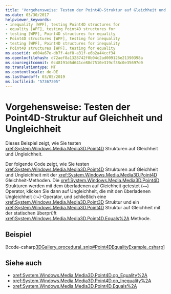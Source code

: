 ```yaml
---
title: 'Vorgehensweise: Testen der Point4D-Struktur auf Gleichheit und Ungleichheit'
ms.date: 03/30/2017
helpviewer_keywords:
- inequality [WPF], testing Point4D structures for
- equality [WPF], testing Point4D structures for
- testing [WPF], Point4D structures for equality
- Point4D structures [WPF], testing for inequality
- testing [WPF], Point4D structures for inequality
- Point4D structures [WPF], testing for equality
ms.assetid: e004a67e-db7f-4af8-a31f-e6b2a44ccf34
ms.openlocfilehash: d72aef8a1328742f0b04c2ad009126e21390398a
ms.sourcegitcommit: 0c48191d6d641ce88d7510e319cf38c0e35697d0
ms.translationtype: MT
ms.contentlocale: de-DE
ms.lasthandoff: 03/05/2019
ms.locfileid: "57367205"
---
```

# <a name="how-to-test-point4d-structures-for-equality-and-inequality"></a>Vorgehensweise: Testen der Point4D-Struktur auf Gleichheit und Ungleichheit
Dieses Beispiel zeigt, wie Sie testen <xref:System.Windows.Media.Media3D.Point4D> Strukturen auf Gleichheit und Ungleichheit.  
  
 Der folgende Code zeigt, wie Sie testen <xref:System.Windows.Media.Media3D.Point4D> Strukturen auf Gleichheit und Ungleichheit mit der <xref:System.Windows.Media.Media3D.Point4D> Gleichheit-Methoden.  Die <xref:System.Windows.Media.Media3D.Point4D> Strukturen werden mit dem überladenen auf Gleichheit getestet (`==`) Operator, klicken Sie dann auf Ungleichheit, die mit den überladenen Ungleichheit (`!=`)-Operator, und schließlich eine <xref:System.Windows.Media.Media3D.Point3D> Struktur und ein <xref:System.Windows.Media.Media3D.Point4D> Struktur auf Gleichheit mit der statischen überprüft <xref:System.Windows.Media.Media3D.Point4D.Equals%2A> Methode.  
  
## <a name="example"></a>Beispiel  
 [!code-csharp[3DGallery_procedural_snip#Point4DEqualityExample_csharp](~/samples/snippets/csharp/VS_Snippets_Wpf/3DGallery_procedural_snip/CSharp/Misc3DOperationsExample.cs#point4dequalityexample_csharp)]  
  
## <a name="see-also"></a>Siehe auch
- <xref:System.Windows.Media.Media3D.Point4D.op_Equality%2A>
- <xref:System.Windows.Media.Media3D.Point4D.op_Inequality%2A>
- <xref:System.Windows.Media.Media3D.Point4D.Equals%2A>
